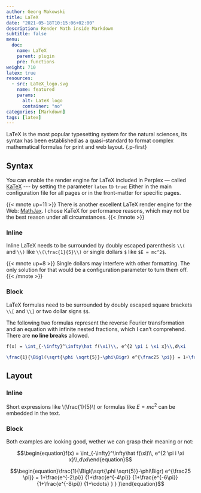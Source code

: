 ```yaml
---
author: Georg Makowski
title: LaTeX
date: "2021-05-18T10:15:06+02:00"
description: Render Math inside Markdown
subtitle: false
menu:
  doc:
    name: LaTeX
    parent: plugin
    pre: functions
weight: 710
latex: true
resources:
  - src: LaTeX_logo.svg
    name: featured
    params:
      alt: LateX logo
      container: "no"
categories: [Markdown]
tags: [latex]
---
```


LaTeX is the most popular typesetting system for the natural sciences, its syntax has been established as a quasi-standard to format complex mathematical formulas for print and web layout.
{.p-first} <!--more-->

## Syntax

You can enable the render engine for LaTeX included in Perplex — called [KaTeX][katex] --- by setting the parameter `latex` to `true`: Either in the main configuration file for all pages or in the front-matter for specific pages.

{{< mnote up=11 >}}
There is another excellent LaTeX render engine for the Web: [MathJax](https://www.mathjax.org/). I chose KaTeX for performance reasons, which may not be the best reason under all circumstances.
{{< /mnote >}}

### Inline

Inline LaTeX needs to be surrounded by doubly escaped parenthesis `\\(` and `\\)` like `\\(\frac{1}{5}\\)` or single dollars `$` like `$E = mc^2$`.

{{< mnote up=8 >}}
Single dollars may interfere with other formatting. The only solution for that would be a configuration parameter to turn them off.
{{< /mnote >}}

### Block

LaTeX formulas need to be surrounded by doubly escaped square brackets `\\[` and `\\]` or two dollar signs `$$`.

The following two formulas represent the reverse Fourier transformation and an equation with infinite nested fractions, which I can’t comprehend. There are **no line breaks** allowed.

```latex
f(x) = \int_{-\infty}^\infty\hat f(\xi)\\, e^{2 \pi i \xi x}\\,d\xi

\frac{1}{\Bigl(\sqrt{\phi \sqrt{5}}-\phi\Bigr) e^{\frac25 \pi}} = 1+\frac{e^{-2\pi}} {1+\frac{e^{-4\pi}} {1+\frac{e^{-6\pi}} {1+\frac{e^{-8\pi}} {1+\cdots} } } }
```

## Layout

### Inline

Short expressions like \\(\frac{1}{5}\\) or formulas like $E = mc^2$ can be embedded in the text.

### Block

Both examples are looking good, wether we can grasp their meaning or not:

$$\begin{equation}f(x) = \int_{-\infty}^\infty\hat f(\xi)\\, e^{2 \pi i \xi x}\\,d\xi\end{equation}$$

$$\begin{equation}\frac{1}{\Bigl(\sqrt{\phi \sqrt{5}}-\phi\Bigr) e^{\frac25 \pi}} = 1+\frac{e^{-2\pi}} {1+\frac{e^{-4\pi}} {1+\frac{e^{-6\pi}} {1+\frac{e^{-8\pi}} {1+\cdots} } } }\end{equation}$$

[katex]: https://katex.org
